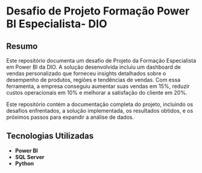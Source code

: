 # Desafio de Projeto Formação Power BI Especialista- DIO

## Resumo

Este repositório documenta um desafio de Projeto da Formação Especialista em Power BI da DIO.
A solução desenvolvida incluiu um dashboard de vendas personalizado que forneceu insights detalhados sobre o desempenho de produtos, regiões e tendências de vendas. Com essa ferramenta, a empresa conseguiu aumentar suas vendas em 15%, reduzir custos operacionais em 10% e melhorar a satisfação do cliente em 20%.

Este repositório contém a documentação completa do projeto, incluindo os desafios enfrentados, a solução implementada, os resultados obtidos, e os próximos passos para expandir a análise de dados.

## Tecnologias Utilizadas

- **Power BI**
- **SQL Server**
- **Python**

